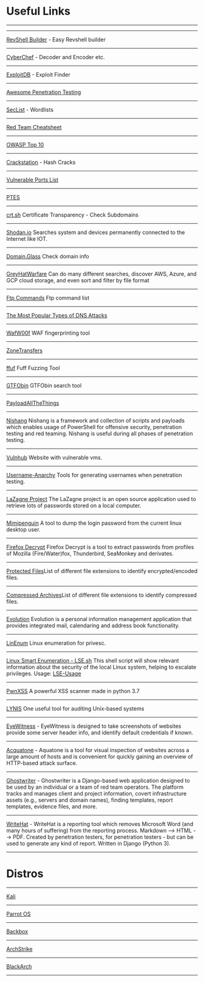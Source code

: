 # Useful Links
---


---

[RevShell Builder](https://www.revshells.com/) - Easy Revshell builder

---

[CyberChef](https://gchq.github.io/CyberChef/) - Decoder and Encoder etc.

---

[ExploitDB](https://www.exploit-db.com/) - Exploit Finder

---

[Awesome Penetration Testing](https://github.com/enaqx/awesome-pentest)

---

[SecList](https://github.com/danielmiessler/SecLists) - Wordlists

---

[Red Team Cheatsheet](https://www.ired.team/offensive-security-experiments/offensive-security-cheetsheets)

---

[OWASP Top 10](https://owasp.org/www-project-top-ten/)

---

[Crackstation](https://crackstation.net/) - Hash Cracks

---

[Vulnerable Ports List](https://github.com/nixawk/pentest-wiki/blob/master/3.Exploitation-Tools/Network-Exploitation/ports_number.md)

---

[PTES](http://www.pentest-standard.org/index.php/Main_Page)

---

[crt.sh](https://crt.sh/) Certificate Transparency - Check Subdomains

---

[Shodan.io](https://www.shodan.io/) Searches system and devices permanently connected to the Internet like IOT.

---

[Domain.Glass](https://domain.glass/) Check domain info

---

[GreyHatWarfare](https://buckets.grayhatwarfare.com/) Can do many different searches, discover AWS, Azure, and GCP cloud storage, and even sort and filter by file format

---

[Ftp Commands](https://www.smartfile.com/blog/the-ultimate-ftp-commands-list/) Ftp command list

---

[The Most Popular Types of DNS Attacks](https://securitytrails.com/blog/most-popular-types-dns-attacks)

---

[WafW00f](https://github.com/EnableSecurity/wafw00f) WAF fingerprinting tool

---

[ZoneTransfers](https://hackertarget.com/zone-transfer/)

---

[ffuf](https://github.com/ffuf/ffuf) Fuff Fuzzing Tool

---

[GTFObin](https://gtfobins.github.io/) GTFObin search tool

---

[PayloadAllTheThings](https://github.com/swisskyrepo/PayloadsAllTheThings)

---

[Nishang](https://github.com/samratashok/nishang) Nishang is a framework and collection of scripts and payloads which enables usage of PowerShell for offensive security, penetration testing and red teaming. Nishang is useful during all phases of penetration testing.

---

[Vulnhub](https://www.vulnhub.com/) Website with vulnerable vms.

---

[Username-Anarchy](https://github.com/urbanadventurer/username-anarchy) Tools for generating usernames when penetration testing. 

---

[LaZagne Project](https://github.com/AlessandroZ/LaZagne) The LaZagne project is an open source application used to retrieve lots of passwords stored on a local computer.

---

[Mimipenguin](https://github.com/huntergregal/mimipenguin) A tool to dump the login password from the current linux desktop user.

---

[Firefox Decrypt](https://github.com/unode/firefox_decrypt) Firefox Decrypt is a tool to extract passwords from profiles of Mozilla (Fire/Water)fox, Thunderbird, SeaMonkey and derivates.

---

[Protected Files](https://fileinfo.com/filetypes/encoded)List of different file extensions to identify encrypted/encoded files.

---

[Compressed Archives](https://fileinfo.com/filetypes/compressed)List of different file extensions to identify compressed files.

---

[Evolution](https://wiki.gnome.org/Apps/Evolution) Evolution is a personal information management application that provides integrated mail, calendaring and address book functionality.

---

[LinEnum](https://github.com/rebootuser/LinEnum) Linux enumeration for privesc.

---

[Linux Smart Enumeration - LSE.sh](https://github.com/diego-treitos/linux-smart-enumeration) This shell script will show relevant information about the security of the local Linux system, helping to escalate privileges.
Usage: [LSE-Usage](/Useful_Pages/LSE.md)

---

[PwnXSS](https://github.com/pwn0sec/PwnXSS) A powerful XSS scanner made in python 3.7

---

[LYNIS](https://github.com/CISOfy/lynis) One useful tool for auditing Unix-based systems

---

[EyeWitness](https://github.com/RedSiege/EyeWitness) - EyeWitness is designed to take screenshots of websites provide some server header info, and identify default credentials if known.

---

[Acquatone](https://github.com/michenriksen/aquatone) - Aquatone is a tool for visual inspection of websites across a large amount of hosts and is convenient for quickly gaining an overview of HTTP-based attack surface.

---

[Ghostwriter](https://github.com/GhostManager/Ghostwriter) - Ghostwriter is a Django-based web application designed to be used by an individual or a team of red team operators. The platform tracks and manages client and project information, covert infrastructure assets (e.g., servers and domain names), finding templates, report templates, evidence files, and more.

---

[WriteHat](https://github.com/blacklanternsecurity/writehat) - WriteHat is a reporting tool which removes Microsoft Word (and many hours of suffering) from the reporting process. Markdown --> HTML --> PDF. Created by penetration testers, for penetration testers - but can be used to generate any kind of report. Written in Django (Python 3).

---



# Distros

---

[Kali](https://www.kali.org/get-kali/)

---

[Parrot OS](https://www.parrotsec.org/download/)

---

[Backbox](https://www.backbox.org/)

---

[ArchStrike](https://archstrike.org/)

---

[BlackArch](https://blackarch.org/)

---

